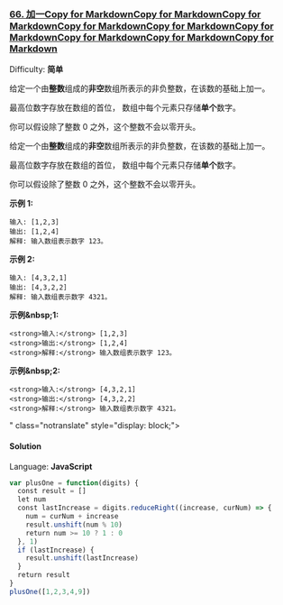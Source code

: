 <!--
 * @Description: 
 * @version: 
 * @Author: znnnnn
 * @Date: 2019-08-08 17:15:31
 * @LastEditors: znnnnn
 * @LastEditTime: 2019-08-08 17:15:31
 -->
### [66\. 加一Copy for MarkdownCopy for MarkdownCopy for MarkdownCopy for MarkdownCopy for MarkdownCopy for MarkdownCopy for MarkdownCopy for MarkdownCopy for Markdown](https://leetcode-cn.com/problems/plus-one/)

Difficulty: **简单**

给定一个由<strong>整数</strong>组成的<strong>非空</strong>数组所表示的非负整数，在该数的基础上加一。</p>

<p>最高位数字存放在数组的首位， 数组中每个元素只存储<strong>单个</strong>数字。</p>

<p>你可以假设除了整数 0 之外，这个整数不会以零开头。</p>

<p>

给定一个由**整数**组成的**非空**数组所表示的非负整数，在该数的基础上加一。

最高位数字存放在数组的首位， 数组中每个元素只存储**单个**数字。

你可以假设除了整数 0 之外，这个整数不会以零开头。

**示例 1:**

```
输入: [1,2,3]
输出: [1,2,4]
解释: 输入数组表示数字 123。
```

**示例 2:**

```
输入: [4,3,2,1]
输出: [4,3,2,2]
解释: 输入数组表示数字 4321。
```

<strong>示例&amp;nbsp;1:</strong></p>

```
<strong>输入:</strong> [1,2,3]
<strong>输出:</strong> [1,2,4]
<strong>解释:</strong> 输入数组表示数字 123。
```

<p><strong>示例&amp;nbsp;2:</strong></p>

```
<strong>输入:</strong> [4,3,2,1]
<strong>输出:</strong> [4,3,2,2]
<strong>解释:</strong> 输入数组表示数字 4321。
```
" class="notranslate" style="display: block;">

#### Solution

Language: **JavaScript**

```javascript
var plusOne = function(digits) {
  const result = []
  let num
  const lastIncrease = digits.reduceRight((increase, curNum) => {
    num = curNum + increase
    result.unshift(num % 10)
    return num >= 10 ? 1 : 0
  }, 1)
  if (lastIncrease) {
    result.unshift(lastIncrease)
  }
  return result
}
plusOne([1,2,3,4,9])
```